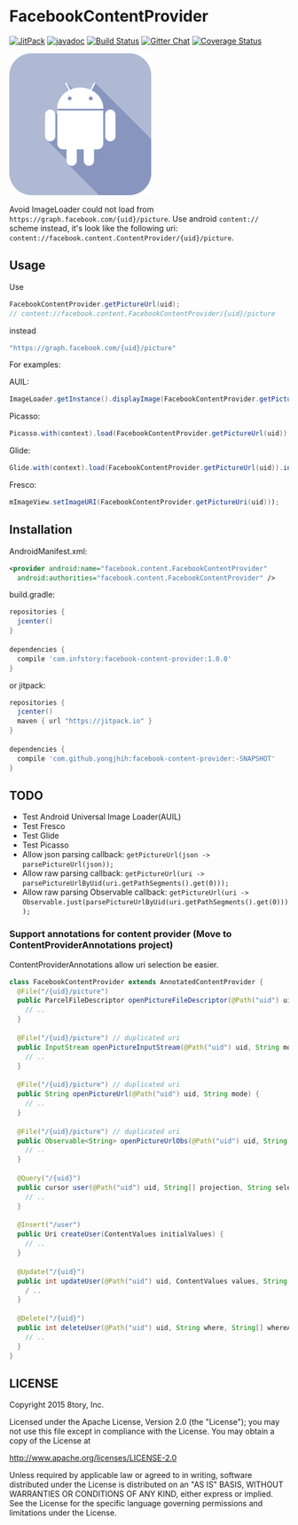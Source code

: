 # FacebookContentProvider

[![JitPack](https://img.shields.io/github/tag/yongjhih/facebook-content-provider.svg?label=JitPack)](https://jitpack.io/#yongjhih/facebook-content-provider)
[![javadoc](https://img.shields.io/github/tag/yongjhih/facebook-content-provider.svg?label=javadoc)](https://jitpack.io/com/github/yongjhih/facebook-content-provider/-SNAPSHOT/javadoc/)
[![Build Status](https://travis-ci.org/yongjhih/facebook-content-provider.svg)](https://travis-ci.org/yongjhih/facebook-content-provider)
[![Gitter Chat](https://img.shields.io/gitter/room/yongjhih/facebook-content-provider.svg)](https://gitter.im/yongjhih/facebook-content-provider)
[![Coverage Status](https://coveralls.io/repos/github/yongjhih/facebook-content-provider/badge.svg)](https://coveralls.io/github/yongjhih/facebook-content-provider)
<!--[![Codacy Badge](https://api.codacy.com/project/badge/Grade/05a9b9b101b24073bc021f41bafc5090)](https://codacy.com/app/yongjhih/facebook-content-provider)-->

![](art/facebook-content-provider.png)

Avoid ImageLoader could not load from `https://graph.facebook.com/{uid}/picture`. Use android `content://` scheme instead, it's look like the following uri: `content://facebook.content.ContentProvider/{uid}/picture`.

## Usage

Use

```java
FacebookContentProvider.getPictureUrl(uid);
// content://facebook.content.FacebookContentProvider/{uid}/picture
```

instead

```java
"https://graph.facebook.com/{uid}/picture"
```

For examples:

AUIL:

```java
ImageLoader.getInstance().displayImage(FacebookContentProvider.getPictureUrl(uid), mImageView);
```

Picasso:

```java
Picasso.with(context).load(FacebookContentProvider.getPictureUrl(uid)).into(mImageView);
```

Glide:

```java
Glide.with(context).load(FacebookContentProvider.getPictureUrl(uid)).into(mImageView);
```

Fresco:

```java
mImageView.setImageURI(FacebookContentProvider.getPictureUri(uid)));
```

## Installation

AndroidManifest.xml:

```xml
<provider android:name="facebook.content.FacebookContentProvider"
  android:authorities="facebook.content.FacebookContentProvider" />
```

build.gradle:

```gradle
repositories {
  jcenter()
}

dependencies {
  compile 'com.infstory:facebook-content-provider:1.0.0'
}
```

or jitpack:

```gradle
repositories {
  jcenter()
  maven { url "https://jitpack.io" }
}

dependencies {
  compile 'com.github.yongjhih:facebook-content-provider:-SNAPSHOT'
}
```

## TODO

* Test Android Universal Image Loader(AUIL)
* Test Fresco
* Test Glide
* Test Picasso
* Allow json parsing callback: `getPictureUrl(json -> parsePictureUrl(json));`
* Allow raw parsing callback: `getPictureUrl(uri -> parsePictureUrlByUid(uri.getPathSegments().get(0)));`
* Allow raw parsing Observable callback: `getPictureUrl(uri -> Observable.just(parsePictureUrlByUid(uri.getPathSegments().get(0))));`

### Support annotations for content provider (Move to ContentProviderAnnotations project)

ContentProviderAnnotations allow uri selection be easier.

```java
class FacebookContentProvider extends AnnotatedContentProvider {
  @File("/{uid}/picture")
  public ParcelFileDescriptor openPictureFileDescriptor(@Path("uid") uid, String mode) {
    // ..
  }

  @File("/{uid}/picture") // duplicated uri
  public InputStream openPictureInputStream(@Path("uid") uid, String mode) {
    // ..
  }
  
  @File("/{uid}/picture") // duplicated uri
  public String openPictureUrl(@Path("uid") uid, String mode) {
    // ..
  }

  @File("/{uid}/picture") // duplicated uri
  public Observable<String> openPictureUrlObs(@Path("uid") uid, String mode) {
    // ..
  }

  @Query("/{uid}")
  public cursor user(@Path("uid") uid, String[] projection, String selection, String[] selectionArgs, String sortOrder) {
    // ..
  }
  
  @Insert("/user")
  public Uri createUser(ContentValues initialValues) {
    // ..
  }

  @Update("/{uid}")
  public int updateUser(@Path("uid") uid, ContentValues values, String where, String[] whereArgs) {
    / ..
  }

  @Delete("/{uid}")
  public int deleteUser(@Path("uid") uid, String where, String[] whereArgs) {
    // ..
  }
}
```

## LICENSE

Copyright 2015 8tory, Inc.

Licensed under the Apache License, Version 2.0 (the "License"); you may not use this file except in compliance with the License. You may obtain a copy of the License at

http://www.apache.org/licenses/LICENSE-2.0

Unless required by applicable law or agreed to in writing, software distributed under the License is distributed on an "AS IS" BASIS, WITHOUT WARRANTIES OR CONDITIONS OF ANY KIND, either express or implied. See the License for the specific language governing permissions and limitations under the License.
